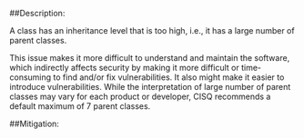 ##Description:

A class has an inheritance level that is too high, i.e., it has a large number of parent classes.

This issue makes it more difficult to understand and maintain the software, which indirectly affects security by making it more difficult or time-consuming to find and/or fix vulnerabilities. It also might make it easier to introduce vulnerabilities. While the interpretation of large number of parent classes may vary for each product or developer, CISQ recommends a default maximum of 7 parent classes.

##Mitigation:
